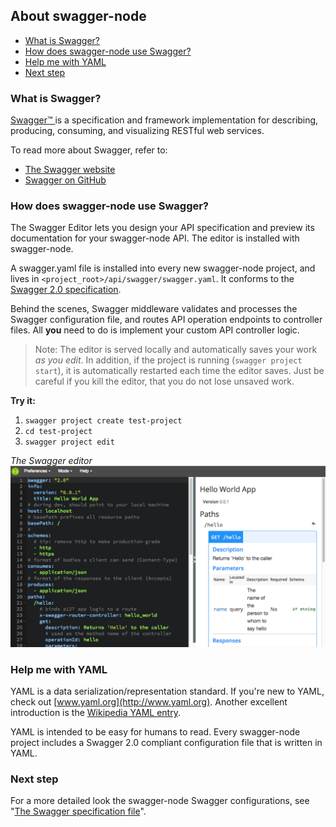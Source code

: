 ## About swagger-node

* [What is Swagger?](#whatisswagger)
* [How does swagger-node use Swagger?](#howdoes)
* [Help me with YAML](#helpwith)
* [Next step](#nextstep)


### <a name="whatisswagger"></a>What is Swagger?

[Swagger™ ](http://swagger.io) is a specification and framework implementation for describing, producing, consuming, and visualizing RESTful web services. 

To read more about Swagger, refer to:

* [The Swagger website](http://swagger.io) 
* [Swagger on GitHub](https://github.com/swagger-api)


### <a name="howdoes"></a>How does swagger-node use Swagger?

The Swagger Editor lets you design your API specification and preview its documentation for your swagger-node API. The editor is installed with swagger-node.

A swagger.yaml file is installed into  every new swagger-node project, and lives in `<project_root>/api/swagger/swagger.yaml`. It conforms to the [Swagger 2.0 specification](https://github.com/reverb/swagger-spec/blob/master/versions/2.0.md).  

Behind the scenes, Swagger middleware validates and processes the Swagger configuration file, and routes API operation endpoints to controller files. All **you** need to do is implement your custom API controller logic. 

>Note: The editor is served locally and automatically saves your work *as you edit*. In addition, if the project is running (`swagger project start`), it is automatically restarted each time the editor saves. Just be careful if you kill the editor, that you do not lose unsaved work. 

**Try it:**

1. `swagger project create test-project`
2. `cd test-project`
2. `swagger project edit`

*The Swagger editor*
![alt text](./images/swagger-editor.png)


### <a name="helpwith"></a><a name="yaml"></a>Help me with YAML

YAML is a data serialization/representation standard. If you're new to YAML, check out [www.yaml.org](http://www.yaml.org). Another excellent introduction is the [Wikipedia YAML entry](http://en.wikipedia.org/wiki/YAML).

YAML is intended to be easy for humans to read. Every swagger-node project includes a Swagger 2.0 compliant configuration file that is written in YAML. 

### <a name="nextstep"></a>Next step

For a more detailed look the swagger-node Swagger configurations, see "[The Swagger specification file](./swagger-file.md)".